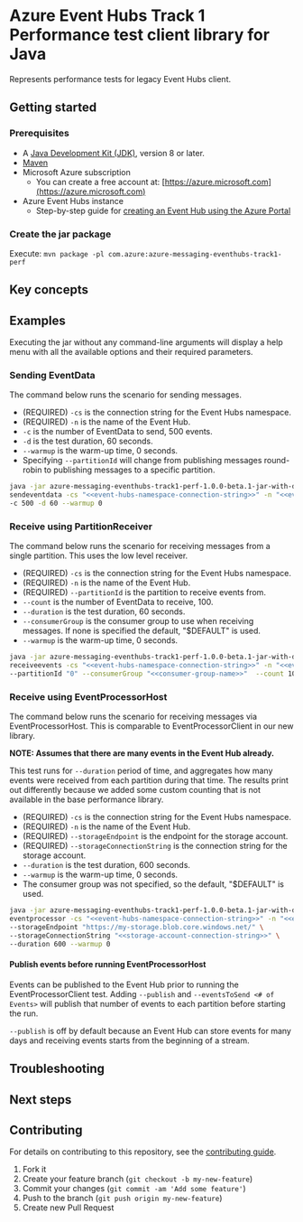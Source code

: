 # Azure Event Hubs Track 1 Performance test client library for Java

Represents performance tests for legacy Event Hubs client.

## Getting started

### Prerequisites

- A [Java Development Kit (JDK)][jdk_link], version 8 or later.
- [Maven][maven]
- Microsoft Azure subscription
    - You can create a free account at: [https://azure.microsoft.com](https://azure.microsoft.com)
- Azure Event Hubs instance
    - Step-by-step guide for [creating an Event Hub using the Azure Portal][event_hubs_create]

### Create the jar package

Execute: `mvn package -pl com.azure:azure-messaging-eventhubs-track1-perf`

## Key concepts

## Examples

Executing the jar without any command-line arguments will display a help menu with all the available options and their
required parameters.

### Sending EventData

The command below runs the scenario for sending messages.

- (REQUIRED) `-cs` is the connection string for the Event Hubs namespace.
- (REQUIRED) `-n` is the name of the Event Hub.
- `-c` is the number of EventData to send, 500 events.
- `-d` is the test duration, 60 seconds.
- `--warmup` is the warm-up time, 0 seconds.
- Specifying `--partitionId` will change from publishing messages round-robin to publishing messages to a specific
  partition.

```bash
java -jar azure-messaging-eventhubs-track1-perf-1.0.0-beta.1-jar-with-dependencies.jar \
sendeventdata -cs "<<event-hubs-namespace-connection-string>>" -n "<<event-hub-name>>" \
-c 500 -d 60 --warmup 0
```

### Receive using PartitionReceiver

The command below runs the scenario for receiving messages from a single partition. This uses the low level receiver.

- (REQUIRED) `-cs` is the connection string for the Event Hubs namespace.
- (REQUIRED) `-n` is the name of the Event Hub.
- (REQUIRED) `--partitionId` is the partition to receive events from.
- `--count` is the number of EventData to receive, 100.
- `--duration` is the test duration, 60 seconds.
- `--consumerGroup` is the consumer group to use when receiving messages. If none is specified the default, "$DEFAULT"
  is used.
- `--warmup` is the warm-up time, 0 seconds.

```bash
java -jar azure-messaging-eventhubs-track1-perf-1.0.0-beta.1-jar-with-dependencies.jar \
receiveevents -cs "<<event-hubs-namespace-connection-string>>" -n "<<event-hub-name>>" \
--partitionId "0" --consumerGroup "<<consumer-group-name>>"  --count 100 --duration 60 --warmup 0
```

### Receive using EventProcessorHost

The command below runs the scenario for receiving messages via EventProcessorHost. This is comparable to
EventProcessorClient in our new library.

**NOTE: Assumes that there are many events in the Event Hub already.**

This test runs for `--duration` period of time, and aggregates how many events were received from each partition during
that time.  The results print out differently because we added some custom counting that is not available in the base
performance library.

- (REQUIRED) `-cs` is the connection string for the Event Hubs namespace.
- (REQUIRED) `-n` is the name of the Event Hub.
- (REQUIRED) `--storageEndpoint` is the endpoint for the storage account.
- (REQUIRED) `--storageConnectionString` is the connection string for the storage account.
- `--duration` is the test duration, 600 seconds.
- `--warmup` is the warm-up time, 0 seconds.
- The consumer group was not specified, so the default, "$DEFAULT" is used.

```bash
java -jar azure-messaging-eventhubs-track1-perf-1.0.0-beta.1-jar-with-dependencies.jar \
eventprocessor -cs "<<event-hubs-namespace-connection-string>>" -n "<<event-hub-name>>" \
--storageEndpoint "https://my-storage.blob.core.windows.net/" \
--storageConnectionString "<<storage-account-connection-string>>" \
--duration 600 --warmup 0
```

#### Publish events before running EventProcessorHost

Events can be published to the Event Hub prior to running the EventProcessorClient test. Adding `--publish` and
`--eventsToSend <# of Events>` will publish that number of events to each partition before starting the run.

`--publish` is off by default because an Event Hub can store events for many days and receiving events starts from the
beginning of a stream.

## Troubleshooting

## Next steps

## Contributing

For details on contributing to this repository, see the [contributing guide](https://github.com/Azure/azure-sdk-for-java/blob/main/CONTRIBUTING.md).

1. Fork it
1. Create your feature branch (`git checkout -b my-new-feature`)
1. Commit your changes (`git commit -am 'Add some feature'`)
1. Push to the branch (`git push origin my-new-feature`)
1. Create new Pull Request

<!-- links -->
[event_hubs_create]: https://docs.microsoft.com/azure/event-hubs/event-hubs-create
[jdk_link]: https://docs.microsoft.com/java/azure/jdk/?view=azure-java-stable
[maven]: https://maven.apache.org/